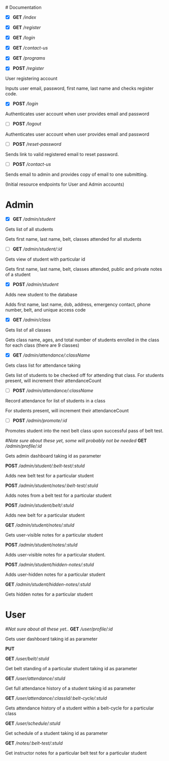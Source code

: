 ﻿
﻿# Documentation

- [x] **GET** */index*

- [x] **GET** */register*

- [x] **GET** */login*

- [x] **GET** */contact-us*

- [x] **GET** */programs*

- [x] **POST** */register*
<p>User registering account</p>
<p>Inputs user email, password, first name, last name and checks register code.</p>

- [x] **POST** */login*
<p>Authenticates user account when user provides email and password</p>

- [ ] **POST** */logout*
<p>Authenticates user account when user provides email and password</p>

- [ ] **POST** */reset-password*
<p>Sends link to valid registered email to reset password.</p>

- [ ] **POST** */contact-us*
<p>Sends email to admin and provides copy of email to one submitting.</p>


(Initial resource endpoints for User and Admin accounts)
# Admin
- [x] **GET** */admin/student*
<p>Gets list of all students</p>
<p>Gets first name, last name, belt, classes attended for all students</p>

- [ ] **GET** */admin/student/:id*
<p>Gets view of student with particular id</p>
<p>Gets first name, last name, belt, classes attended, public and private notes of a student</p>

 - [x] **POST** */admin/student*
<p>Adds new student to the database</p>
<p>Adds first name, last name, dob, address, emergency contact, phone number, belt,
and unique access code</p>

- [x] **GET** */admin/class*
<p>Gets list of all classes</p>
<p>Gets class name, ages, and total number of students enrolled in the class for each class (there are 9 classes)</p>

- [x] **GET** */admin/attendance/:className*
<p>Gets class list for attendance taking</p>
<p>Gets list of students to be checked off for attending that class. For students present,
will increment their attendanceCount</p>

- [ ] **POST** */admin/attendance/:className*
<p>Record attendance for list of students in a class</p>
<p>For students present, will increment their attendanceCount</p>

- [ ] **POST** */admin/promote/:id*
<p>Promotes student into the next belt class upon successful pass of belt test.</p>






#*Note sure about these yet, some will probably not be needed*
**GET** */admin/profile/:id*
<p>Gets admin dashboard taking id as parameter</p>

**POST** */admin/student/:belt-test/:stuId*
<p>Adds new belt test for a particular student</p>

**POST** */admin/student/notes/:belt-test/:stuId*
<p>Adds notes from a belt test for a particular student</p>

**POST** */admin/student/belt/:stuId*
<p>Adds new belt for a particular student</p>

**GET** */admin/student/notes/:stuId*
<p>Gets user-visible notes for a particular student</p>

**POST** */admin/student/notes/:stuId*
<p>Adds user-visible notes for a particular student.</p>

**POST** */admin/student/hidden-notes/:stuId*
<p>Adds user-hidden notes for a particular student</p>

 **GET** */admin/student/hidden-notes/:stuId*
<p>Gets hidden notes for a particular student</p>



# User
#*Not sure about all these yet..*
**GET** */user/profile/:id*
<p>Gets user dashboard taking id as parameter</p>

**PUT**

**GET** */user/belt/:stuId*
<p>Get belt standing of a particular student taking id as parameter</p>

**GET** */user/attendance/:stuId*
<p>Get full attendance history of a student taking id as parameter</p>

**GET** */user/attendance/:classId/:belt-cycle/:stuId*
<p>Gets attendance history of a student within a belt-cycle for a particular class</p>

**GET** */user/schedule/:stuId*
<p>Get schedule of a student taking id as parameter</p>

**GET** */notes/:belt-test/:stuId*
<p>Get instructor notes for a particular belt test for a particular student</p>
